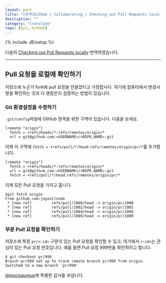 ```yaml
---
layout: post
title: "[번역]GitHub / Collaborating / Checking out Pull Requests locally"
description: ""
category: "translate"
tags: [git, GitHub]
---
```

{% include JB/setup %}

다음의 [Checking out Pull Requests locally](https://help.github.com/articles/checking-out-pull-requests-locally) 번역하였습니다.

---

## Pull 요청을 로컬에 확인하기

저장소에 누군가 fork에 pull 요청을 만들었다고 가정합시다. 여기에 컴퓨터에서 변경사항을 확인하는 것과 다 괜찮은지 검증하는 방법이 있습니다.

### Git 환경설정을 수정하기

`.git/config`파일에 GitHub 원격을 위한 구역이 있습니다. 다음을 보세요.

	[remote "origin"]
	  fetch = +refs/heads/*:refs/remotes/origin/*
	  url = git@github.com:<USERNAME>/<REPO_NAME>.git

이제 이 구역에 `fetch = +refs/pull/*/head:refs/remotes/origin/pr/*`를 추가합니다.

	[remote "origin"]
	  fetch = +refs/heads/*:refs/remotes/origin/*
	  url = git@github.com:<USERNAME>/<REPO_NAME>.git
	  fetch = +refs/pull/*/head:refs/remotes/origin/pr/*

이제 모든 Pull 요청을 가지고 옵니다.

	$git fetch origin
	From github.com:joyent/node
	 * [new ref]         refs/pull/1000/head -> origin/pr/1000
	 * [new ref]         refs/pull/1002/head -> origin/pr/1002
	 * [new ref]         refs/pull/1004/head -> origin/pr/1004
	 * [new ref]         refs/pull/1009/head -> origin/pr/1009

### 부분 Pull 요청을 확인하기

저장소에 특정 `pr/<:id>` 구문이 있는 Pull 요청을 확인할 수 있고, 여기에서 `<:id>`는 관심이 있는 Pull 요청 번호입니다. 예를 들면 Pull 요청 999번을 확인하려고 합니다.

	$ git checkout pr/999
	Branch pr/999 set up to track remote branch pr/999 from origin.
	Switched to a new branch 'pr/999'

[@piscisaureus](https://gist.github.com/piscisaureus/3342247)에 특별한 감사를 보냅니다.	